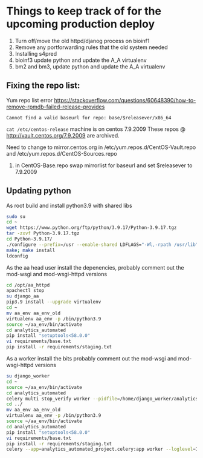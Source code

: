 # Things to keep track of for the upcoming production deploy

1. Turn off/move the old httpd/djanog process on bioinf1
2. Remove any portforwarding rules that the old system needed
3. Installing s4pred
4. bioinf3 update python and update the A_A virtualenv
5. bm2 and bm3, update python and update the A_A virtualenv



## Fixing the repo list:

Yum repo list error
https://stackoverflow.com/questions/60648390/how-to-remove-rpmdb-failed-release-provides

`Cannot find a valid baseurl for repo: base/$releasever/x86_64`

`cat /etc/centos-release`
machine is on centos 7.9.2009
These repos @ http://vault.centos.org/7.9.2009 are archived. 

Need to change to mirror.centos.org in 
/etc/yum.repos.d/CentOS-Vault.repo and /etc/yum.repos.d/CentOS-Sources.repo

1. in CentOS-Base.repo swap mirrorlist for baseurl and set $releasever to 7.9.2009

## Updating python 

As root build and install python3.9 with shared libs
``` bash
sudo su
cd ~
wget https://www.python.org/ftp/python/3.9.17/Python-3.9.17.tgz 
tar -zxvf Python-3.9.17.tgz
cd Python-3.9.17/
./configure --prefix=/usr --enable-shared LDFLAGS="-Wl,-rpath /usr/lib"
make; make install
ldconfig
```

As the aa head user install the depenencies, probably comment out the mod-wsgi and mod-wsgi-httpd versions
``` bash
cd /opt/aa_httpd
apachectl stop
su django_aa
pip3.9 install --upgrade virtualenv
cd ~
mv aa_env aa_env_old
virtualenv aa_env -p /bin/python3.9
source ~/aa_env/bin/activate
cd analytics_automated
pip install "setuptools<58.0.0"
vi requirements/base.txt
pip install -r requirements/staging.txt

``` 

As a worker install the bits
probably comment out the mod-wsgi and mod-wsgi-httpd versions
``` bash
su django_worker
cd ~ 
source ~/aa_env/bin/activate
cd analytics_automated
celery multi stop_verify worker --pidfile=/home/django_worker/analytics_automated/celery.pid --logfile=/home/django_worker/analytics_automated/logs/ 
cd ../
mv aa_env aa_env_old
virtualenv aa_env -p /bin/python3.9
source ~/aa_env/bin/activate
cd analytics_automated
pip install "setuptools<58.0.0"
vi requirements/base.txt
pip install -r requirements/staging.txt
celery --app=analytics_automated_project.celery:app worker --loglevel=INFO -Q low_localhost,localhost,high_localhost,celery,low_R,R,high_R,low_Python,Python,high_Python --pidfile=celery.pid --detach
```